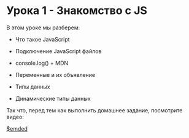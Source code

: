 # **Урока 1 - Знакомство с JS**

В этом уроке мы разберем:

- Что такое JavaScript

- Подключение JavaScript файлов

- console.log() + MDN

- Переменные и их объявление

- Типы данных

- Динамические типы данных

Так что, перед тем как выполнить домашнее задание, посмотрите видео:

[$emded](https://www.youtube.com/watch?v=lz06MET6sl0)
